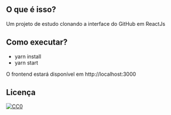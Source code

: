 ## O que é isso?

Um projeto de estudo clonando a interface do GitHub em ReactJs

## Como executar?

-   yarn install
-   yarn start

O frontend estará disponível em http://localhost:3000

## Licença

[![CC0](https://licensebuttons.net/p/zero/1.0/88x31.png)](https://creativecommons.org/publicdomain/zero/1.0/)

